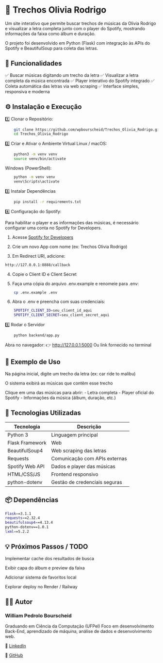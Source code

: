 # 🎵 Trechos Olivia Rodrigo

Um site interativo que permite buscar trechos de músicas da Olivia Rodrigo e visualizar a letra completa junto com o player do Spotify, mostrando informações da faixa como álbum e duração.

O projeto foi desenvolvido em Python (Flask) com integração às APIs do Spotify e BeautifulSoup para coleta das letras.

## 🧠 Funcionalidades

✅ Buscar músicas digitando um trecho da letra
✅ Visualizar a letra completa da música encontrada
✅ Player interativo do Spotify integrado
✅ Coleta automática das letras via web scraping
✅ Interface simples, responsiva e moderna

## ⚙️ Instalação e Execução
1️⃣ Clonar o Repositório:
```bash
    git clone https://github.com/wpbourscheid/Trechos_Olivia_Rodrigo.git
    cd Trechos_Olivia_Rodrigo
```
2️⃣ Criar e Ativar o Ambiente Virtual
Linux / macOS:
```bash
    python3 -m venv venv
    source venv/bin/activate
```
Windows (PowerShell):
```bash
    python -m venv venv
    venv\Scripts\activate
```
3️⃣ Instalar Dependências
```bash
    pip install -r requirements.txt
```
4️⃣ Configuração do Spotify:

Para habilitar o player e as informações das músicas, é necessário configurar uma conta no Spotify for Developers.

1. Acesse [Spotify for Developers](https://developer.spotify.com/dashboard)

2. Crie um novo App com nome (ex: Trechos Olivia Rodrigo)

3. Em Redirect URI, adicione:
```bash
http://127.0.0.1:8888/callback
```
4. Copie o Client ID e Client Secret

5. Faça uma cópia do arquivo .env.example e renomeie para .env:
```bash
    cp .env.example .env
```
6. Abra o .env e preencha com suas credenciais:
```bash
    SPOTIFY_CLIENT_ID=seu_client_id_aqui
    SPOTIFY_CLIENT_SECRET=seu_client_secret_aqui
```
5️⃣ Rodar o Servidor
```bash
    python backend/app.py
```
Abra no navegador:
👉 http://127.0.0.1:5000
Ou link fornecido no terminal


## 🧩 Exemplo de Uso

Na página inicial, digite um trecho da letra (ex: car ride to malibu)

O sistema exibirá as músicas que contêm esse trecho

Clique em uma das músicas para abrir:
    - Letra completa
    - Player oficial do Spotify
    - Informações da música (álbum, duração, etc.)


## 🧰 Tecnologias Utilizadas
|   Tecnologia   |          Descrição            |
| -------------  | ----------------------------- |
| Python 3	     | Linguagem principal           |
| Flask	Framework| Web                           |
| BeautifulSoup4 | Web scraping das letras       |
| Requests	     | Comunicação com APIs externas |
| Spotify Web API| Dados e player das músicas    |
| HTML/CSS/JS	 | Frontend responsivo           |
| python-dotenv	 | Gestão de credenciais seguras |


## 📦 Dependências
```bash
Flask==3.1.1
requests==2.32.4
beautifulsoup4==4.13.4
python-dotenv==1.0.1
lxml==5.2.2
```

## 💡 Próximos Passos / TODO

 Implementar cache dos resultados de busca

 Exibir capa do álbum e preview da faixa

 Adicionar sistema de favoritos local

 Explorar deploy no Render / Railway

## 👨‍💻 Autor

### William Pedrolo Bourscheid
Graduando em Ciência da Computação (UFPel)
Foco em desenvolvimento Back-End, aprendizado de máquina, análise de dados e desenvolvimento web.

🔗 [LinkedIn](https://www.linkedin.com/in/wpbourscheid/)

🐙 [GitHub](https://github.com/wpbourscheid)